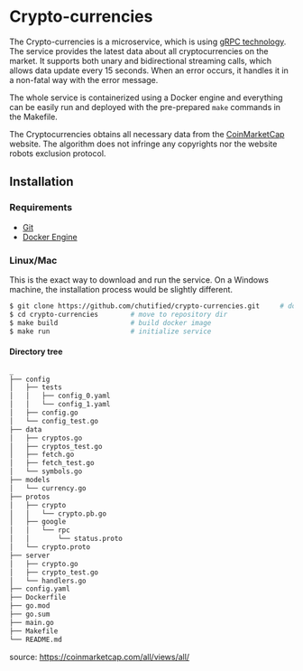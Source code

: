 # Crypto-currencies

The Crypto-currencies is a microservice, which is using <a href="https://grpc.io/" target="_blank">gRPC technology</a>.
The service provides the latest data about all cryptocurrencies on the market.
It supports both unary and bidirectional streaming calls, which allows data update every 15 seconds.
When an error occurs, it handles it in a non-fatal way with the error message.

The whole service is containerized using a Docker engine and everything can be easily run and deployed with the pre-prepared `make` commands in the Makefile.

The Cryptocurrencies obtains all necessary data from the <a href="https://coinmarketcap.com/all/views/all" target="_blank">CoinMarketCap</a> website. The algorithm does not infringe any copyrights nor the website robots exclusion protocol.

## Installation

### Requirements
- <a href="https://git-scm.com/downloads" target="_blank">Git</a>
- <a href="https://docs.docker.com/get-docker/" target="_blank">Docker Engine</a>

### Linux/Mac
This is the exact way to download and run the service. On a Windows machine, the installation process would be slightly different.
```bash
$ git clone https://github.com/chutified/crypto-currencies.git     # download repository
$ cd crypto-currencies        # move to repository dir
$ make build                  # build docker image
$ make run                    # initialize service
```

#### Directory tree
```bash
_
├── config
│   ├── tests
│   │   ├── config_0.yaml
│   │   └── config_1.yaml
│   ├── config.go
│   └── config_test.go
├── data
│   ├── cryptos.go
│   ├── cryptos_test.go
│   ├── fetch.go
│   ├── fetch_test.go
│   └── symbols.go
├── models
│   └── currency.go
├── protos
│   ├── crypto
│   │   └── crypto.pb.go
│   ├── google
│   │   └── rpc
│   │       └── status.proto
│   └── crypto.proto
├── server
│   ├── crypto.go
│   ├── crypto_test.go
│   └── handlers.go
├── config.yaml
├── Dockerfile
├── go.mod
├── go.sum
├── main.go
├── Makefile
└── README.md
```

source: https://coinmarketcap.com/all/views/all/
